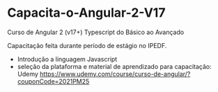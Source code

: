 # Capacita-o-Angular-2-V17
Curso de Angular 2 (v17+) Typescript do Básico ao Avançado


Capacitação feita durante período de estágio no IPEDF.


* Introdução a linguagem Javascript
* seleção da plataforma e material de aprendizado para capacitação:
  Udemy https://www.udemy.com/course/curso-de-angular/?couponCode=2021PM25
